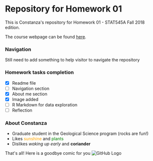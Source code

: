 # Repository for Homework 01

This is Constanza's repository for Homework 01 - STAT545A Fall 2018 edition.

The course webpage can be found [here](http://stat545.com/Classroom/).


### Navigation
Still need to add something to help visitor to navigate the repository

### Homework tasks completion

- [x] Readme file
- [ ] Navigation section
- [x] About me section
- [x] Image added
- [ ] R Markdown for data exploration
- [ ] Reflection

### About Constanza

* Graduate student in the Geological Science program (rocks are fun\!)
* Likes <span style="color:orange">sunshine</span> and <span style="color:green">plants</span>
* Dislikes *waking up early* and __coriander__

That's all\! Here is a goodbye comic for you
![GitHub Logo](http://files.explosm.net/comics/Rob/comic.png?t=657743)

